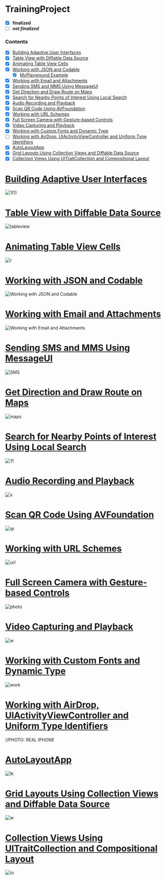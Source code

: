 # TrainingProject
 
 - [x] **finalized**
 - [ ] ***not finalized***
 
  ### Contents  
- [x] [Building Adaptive User Interfaces](#1)  
- [x] [Table View with Diffable Data Source](#2)  
- [x] [Animating Table View Cells](#3)  
- [x] [Working with JSON and Codable](#4) 
  - [x] [MyPlayground Example](https://github.com/mrgsdev/TrainingProject/tree/main/Working%20with%20JSON%20and%20Codable/MyPlayground.playground) 
- [x] [Working with Email and Attachments](#5)
- [x] [Sending SMS and MMS Using MessageUI](#6)
- [x] [Get Direction and Draw Route on Maps](#7)
- [x] [Search for Nearby Points of Interest Using Local Search](#8)
- [x] [Audio Recording and Playback](#9)
- [x] [Scan QR Code Using AVFoundation](#10)
- [x] [Working with URL Schemes](#11)
- [x] [Full Screen Camera with Gesture-based Controls](#12)
- [x] [Video Capturing and Playback](#13)
- [x] [Working with Custom Fonts and Dynamic Type](#14)
- [ ] [Working with AirDrop, UIActivityViewController and Uniform Type Identifiers](#15)
- [x] [AutoLayoutApp](#16)
- [x] [Grid Layouts Using Collection Views and Diffable Data Source](#17)
- [x] [Collection Views Using UITraitCollection and Compositional Layout](#18)
<a name="1"></a>
# [Building Adaptive User Interfaces](https://github.com/mrgsdev/TrainingProject/tree/main/Building%20Adaptive%20User%20Interfaces)
![1(1)](https://user-images.githubusercontent.com/107209053/175275772-5fb9ea56-fb58-4c31-93da-b9058fb50868.png)<a name="2"></a>
##
<a name="2"></a>
# [Table View with Diffable Data Source](https://github.com/mrgsdev/TrainingProject/tree/main/Table%20View%20with%20Diffable%20Data%20Source)
![tableview](https://user-images.githubusercontent.com/107209053/175321430-7710cf8b-d55e-4169-ab15-b8ffd11b74ff.png)
##
# [Animating Table View Cells](https://github.com/mrgsdev/TrainingProject/tree/main/Animating%20Table%20View%20Cells)<a name="3"></a>
![r](https://user-images.githubusercontent.com/107209053/175327328-b57fbf9e-2c5d-465f-90bd-d1de7b0b6176.png)
##
# [Working with JSON and Codable](https://github.com/mrgsdev/TrainingProject/tree/main/Working%20with%20JSON%20and%20Codable)<a name="4"></a>
![Working with JSON and Codable](https://user-images.githubusercontent.com/107209053/175495077-fb51d9d4-9ddd-4440-959c-3f205d678741.png)
##
# [Working with Email and Attachments](https://github.com/mrgsdev/TrainingProject/tree/main/Working%20with%20Email%20and%20Attachments)<a name="5"></a>
![Working with Email and Attachments](https://user-images.githubusercontent.com/107209053/175815351-34f17d1c-165d-4f33-9fc9-78407568e804.png)
##
# [Sending SMS and MMS Using MessageUI](https://github.com/mrgsdev/TrainingProject/tree/main/Sending%20SMS%20and%20MMS%20Using%20MessageUI)<a name="6"></a>
![SMS](https://user-images.githubusercontent.com/107209053/175831177-58d358fc-42ce-4803-b57d-6b956b39639b.png)
##
# [Get Direction and Draw Route on Maps](https://github.com/mrgsdev/TrainingProject/tree/main/Get%20Direction%20and%20Draw%20Route%20on%20Maps)<a name="7"></a>
 ![maps](https://user-images.githubusercontent.com/107209053/176407933-4b519d56-cf57-4ea6-ac0b-ebafd7bb71e9.png)
##
# [Search for Nearby Points of Interest Using Local Search](https://github.com/mrgsdev/TrainingProject/tree/main/Search%20for%20Nearby%20Points%20of%20Interest%20Using%20Local%20Search)<a name="8"></a>
![11](https://user-images.githubusercontent.com/107209053/176544689-abeead9c-a849-4ee6-afab-8d9bf03045bf.png)
##
# [Audio Recording and Playback](https://github.com/mrgsdev/TrainingProject/tree/main/Audio%20Recording%20and%20Playback)<a name="9"></a>
![x](https://user-images.githubusercontent.com/107209053/176666653-8156224c-ae9b-490b-86d0-797e378db957.png)
##
# [Scan QR Code Using AVFoundation](https://github.com/mrgsdev/TrainingProject/tree/main/Scan%20QR%20Code%20Using%20AVFoundation)<a name="10"></a>
![qr](https://user-images.githubusercontent.com/107209053/176849552-a8e5f476-15d4-4d87-9b03-8aa3fe23ef00.png)
##
# [Working with URL Schemes](https://github.com/mrgsdev/TrainingProject/tree/main/Working%20with%20URL%20Schemes)<a name="11"></a>
![url](https://user-images.githubusercontent.com/107209053/177004413-3b8114c2-1185-4f13-8134-7d9f1d548ecb.png)
##
# [Full Screen Camera with Gesture-based Controls](https://github.com/mrgsdev/TrainingProject/tree/main/Full%20Screen%20Camera%20with%20Gesture-based%20Controls)<a name="12"></a>
![photo](https://user-images.githubusercontent.com/107209053/177033142-7e97507f-4481-4196-943d-a613e585e664.png)
##
# [Video Capturing and Playback](https://github.com/mrgsdev/TrainingProject/tree/main/Video%20Capturing%20and%20Playback%20(AVKit))<a name="13"></a>
![w](https://user-images.githubusercontent.com/107209053/177114460-6254ce2c-d3fa-4368-b224-f80e6477d569.png)
##
# [Working with Custom Fonts and Dynamic Type](https://github.com/mrgsdev/TrainingProject/tree/main/Working%20with%20Custom%20Fonts%20and%20Dynamic%20Type)<a name="14"></a>
![work](https://user-images.githubusercontent.com/107209053/177266518-3bfca5a0-c05f-4634-951c-c3f9b10a4fc5.png)
##
# [Working with AirDrop, UIActivityViewController and Uniform Type Identifiers](https://github.com/mrgsdev/TrainingProject/tree/main/Working%20with%20AirDrop%2C%20UIActivityViewController%20and%20Uniform%20Type%20Identifiers)<a name="15"></a>
//PHOTO: REAL IPHONE
##
# [AutoLayoutApp](https://github.com/mrgsdev/TrainingProject/tree/main/AutoLayoutApp)<a name="16"></a>
![lk](https://user-images.githubusercontent.com/107209053/177510681-bb7acf01-2161-41ed-89c7-c3fcdf9ff098.png)
##
# [Grid Layouts Using Collection Views and Diffable Data Source](https://github.com/mrgsdev/TrainingProject/tree/main/Grid%20Layouts%20Using%20Collection%20Views%20and%20Diffable%20Data%20Source)<a name="17"></a>
![w](https://user-images.githubusercontent.com/107209053/177765034-db8f3ddb-df71-4770-ae21-ef397a7134f7.png)
##
# [Collection Views Using UITraitCollection and Compositional Layout](https://github.com/mrgsdev/TrainingProject/tree/main/Collection%20Views%20Using%20UITraitCollection%20and%20Compositional%20Layout)<a name="18"></a>
 ![io](https://user-images.githubusercontent.com/107209053/178025780-11c2e27b-cf40-4629-afe9-372c8da199c1.png)
##

